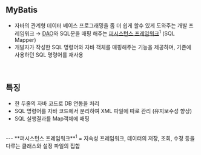 <!-- --- --><!-- title: 개요 --><!-- updated: 2022-12-25 08:55:59Z --><!-- created: 2022-12-13 13:18:47Z --><!-- latitude: 37.26357270 --><!-- longitude: 127.02860090 --><!-- altitude: 0.0000 --><!-- tags: --><!--   - java --><!-- --- -->## MyBatis- 자바의 관계형 데이터 베이스 프로그래밍을 좀 더 쉽게 할수 있게 도와주는 개발 프레임워크 → <abbr title="Data Access Object">DAO</abbr>와 SQL문을 매핑 해주는 <ins>퍼시스턴스 프레임워크</ins><sup>1</sup> (SQL Mapper)- 개발자가 작성한 SQL 명령어와 자바 객체를 매핑해주는 기능을 제공하며, 기존에 사용하던 SQL 명령어를 재사용<br>## 특징- 한 두줄의 자바 코드로 DB 연동을 처리- SQL 명령어를 자바 코드에서 분리하여 XML 파일에 따로 관리 (유지보수성 향상)- SQL 실행결과를 Map객체에 매핑<br>---**퍼시스턴스 프레임워크**<sup>1</sup> = 지속성 프레임워크, 데이터의 저장, 조회, 수정 등을 다루는 클래스와 설정 파일의 집합